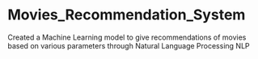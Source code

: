 # Movies_Recommendation_System
Created a Machine Learning model to give recommendations of movies based on various parameters through Natural Language Processing NLP
